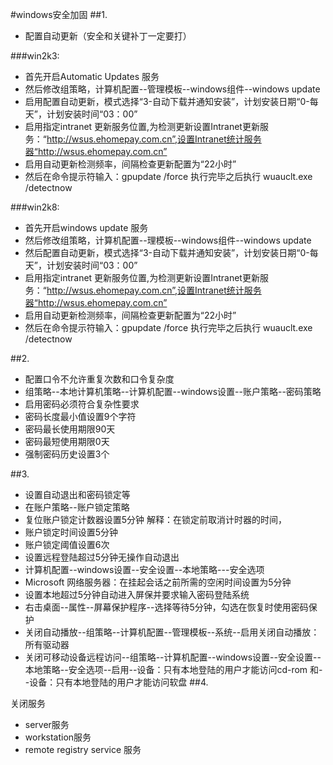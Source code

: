 #windows安全加固
##1. 
- 配置自动更新（安全和关键补丁一定要打）

###win2k3:

- 首先开启Automatic Updates 服务
- 然后修改组策略，计算机配置--管理模板--windows组件--windows update
- 启用配置自动更新，模式选择“3-自动下载并通知安装”，计划安装日期“0-每天”，计划安装时间“03：00”
- 启用指定intranet 更新服务位置,为检测更新设置Intranet更新服务：“http://wsus.ehomepay.com.cn”,设置Intranet统计服务器“http://wsus.ehomepay.com.cn”
- 启用自动更新检测频率，间隔检查更新配置为“22小时”
- 然后在命令提示符输入：gpupdate /force  执行完毕之后执行  wuauclt.exe /detectnow

###win2k8:

- 首先开启windows update 服务
- 然后修改组策略，计算机配置--理模板--windows组件--windows update
- 然后配置自动更新，模式选择“3-自动下载并通知安装”，计划安装日期“0-每天”，计划安装时间“03：00”
- 启用指定intranet 更新服务位置,为检测更新设置Intranet更新服务：“http://wsus.ehomepay.com.cn”,设置Intranet统计服务器“http://wsus.ehomepay.com.cn”
- 启用自动更新检测频率，间隔检查更新配置为“22小时”
- 然后在命令提示符输入：gpupdate /force  执行完毕之后执行  wuauclt.exe /detectnow 

##2.

- 配置口令不允许重复次数和口令复杂度
- 组策略--本地计算机策略--计算机配置--windows设置--账户策略--密码策略
- 启用密码必须符合复杂性要求
- 密码长度最小值设置9个字符
- 密码最长使用期限90天
- 密码最短使用期限0天
- 强制密码历史设置3个

##3.
 
- 设置自动退出和密码锁定等
- 在账户策略--账户锁定策略
- 复位账户锁定计数器设置5分钟  解释：在锁定前取消计时器的时间，
- 账户锁定时间设置5分钟
- 账户锁定阈值设置6次
- 设置远程登陆超过5分钟无操作自动退出
- 计算机配置--windows设置--安全设置--本地策略---安全选项
- Microsoft 网络服务器：在挂起会话之前所需的空闲时间设置为5分钟
- 设置本地超过5分钟自动进入屏保并要求输入密码登陆系统
- 右击桌面--属性--屏幕保护程序--选择等待5分钟，勾选在恢复时使用密码保护
- 关闭自动播放--组策略--计算机配置--管理模板--系统--启用关闭自动播放：所有驱动器
- 关闭可移动设备远程访问--组策略--计算机配置--windows设置--安全设置--本地策略--安全选项--启用--设备：只有本地登陆的用户才能访问cd-rom 和--设备：只有本地登陆的用户才能访问软盘
##4.

关闭服务
- server服务
- workstation服务
- remote registry service 服务



